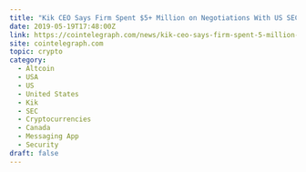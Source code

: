 ```yaml
---
title: "Kik CEO Says Firm Spent $5+ Million on Negotiations With US SEC: Report"
date: 2019-05-19T17:48:00Z
link: https://cointelegraph.com/news/kik-ceo-says-firm-spent-5-million-on-negotiations-with-us-sec-report?utm_medium=RSS&utm_source=hune
site: cointelegraph.com
topic: crypto
category:
  - Altcoin
  - USA
  - US
  - United States
  - Kik
  - SEC
  - Cryptocurrencies
  - Canada
  - Messaging App
  - Security
draft: false
---
```

